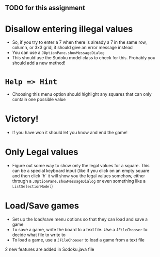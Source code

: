 TODO for this assignment
--

Disallow entering illegal values
== 
* So, if you try to enter a 7 when there is already a 7 in the same row, column, or 3x3 grid, it should give an error message instead
* You can use a `JOptionPane.showMessageDialog`
* This should use the Sudoku model class to check for this. Probably you should add a new method!

`Help => Hint`
== 
* Choosing this menu option should highlight any squares that can only contain one possible value

Victory!
==
* If you have won it should let you know and end the game!

Only Legal values
==
* Figure out some way to show only the legal values for a square. This can be a special keyboard
	input (like if you click on an empty square and then click 'h' it will show you the legal
	values somehow, either through a `JOptionPane.showMessageDialog` or even something like
	a `ListSelectionModel`)

Load/Save games
==
* Set up the load/save menu options so that they can load and save a game
* To save a game, write the board to a text file. Use a `JFileChooser` to decide what file to write to
* To load a game, use a `JFileChooser` to load a game from a text file

2 new features are added in Sodoku.java file 